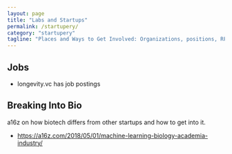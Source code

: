 ```yaml
---
layout: page
title: "Labs and Startups"
permalink: /startupery/
category: "startupery"
tagline: "Places and Ways to Get Involved: Organizations, positions, RFS"
---
```


## Jobs
- longevity.vc has job postings

## Breaking Into Bio
a16z on how biotech differs from other startups and how to get into it. 

- https://a16z.com/2018/05/01/machine-learning-biology-academia-industry/
